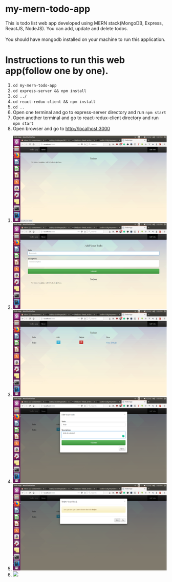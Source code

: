 # my-mern-todo-app

This is todo list web app developed using MERN stack(MongoDB, Express, ReactJS, NodeJS). You can add, update and delete todos.<br><br>
You should have mongodb installed on your machine to run this application.

<h1>Instructions to run this web app(follow one by one).</h1>
<ol start="1">
    <li><code>cd my-mern-todo-app</code></li>
    <li><code>cd express-server && npm install</code></li>
    <li><code>cd ../</code></li>
    <li><code>cd react-redux-client && npm install</code></li>
    <li><code>cd ..</code></li>
    <li>Open one terminal and go to express-server directory and run <code>npm start</code></li>
    <li>Open another terminal and go to react-redux-client directory and run <code>npm start</code></li>
    <li>Open browser and go to <a href="http://localhost:3000" target="_blank">http://localhost:3000</a></li>
</ol>

<ol start="1">
    <li><img src="screenshots/Screenshot from 2018-06-20 21-32-18.png" /></li>
    <li><img src="screenshots/Screenshot from 2018-06-20 21-33-06.png" /></li>
    <li><img src="screenshots/Screenshot from 2018-06-20 21-33-55.png" /></li>
    <li><img src="screenshots/Screenshot from 2018-06-20 21-34-33.png" /></li>
    <li><img src="screenshots/Screenshot from 2018-06-20 21-34-48.png" /></li>
    <li><img src="screenshots/Screenshot from 2018-06-20 21-32-55.png" /></li>
</ol>
